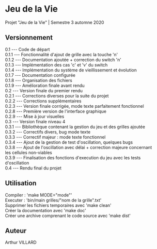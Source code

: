 # Jeu de la Vie

Projet "Jeu de la Vie" | Semestre 3 automne 2020

## Versionnement

0.1 	---	Code de départ  
0.1.1 	--- Fonctionnalité d'ajout de grille avec la touche 'n'  
0.1.2	---	Documentation ajoutée + correction du switch 'n'  
0.1.3	---	Implémentation des cas 'c' et 'v' du switch  
0.1.4	---	Implémentation du système de vieillissement et évolution  
0.1.7	---	Documentation configurée  
0.1.8	---	Organisation des fichiers  
0.1.9	---	Amélioration finale avant rendu  
0.2		---	Version finale du premier rendu  
0.2.1	--- Corrections diverses pour la suite du projet  
0.2.2	--- Corrections supplémentaires  
0.2.3	--- Version finale corrigée, mode texte parfaitement fonctionnel  
0.2.8	--- Première version de l'interface graphique  
0.2.9	--- Mise à jour visuelles  
0.3 	--- Version finale niveau 4  
0.3.1	--- Bibliothèque contenant la gestion du jeu et des grilles ajoutée  
0.3.2	--- Correctifs divers, bug mode texte  
0.3.3	--- Correctif majeur : mode texte fonctionnel  
0.3.4	--- Ajout de la gestion de test d'oscillation, quelques bugs  
0.3.8	--- Ajout de l'oscillation avec délai + correction majeure concernant les cellules non-viables  
0.3.9	--- Finalisation des fonctions d'execution du jeu avec les tests d'oscillation  
0.4		--- Rendu final du projet

## Utilisation

Compiler : 'make MODE="mode"'  
Executer : 'bin/main grilles/"nom de la grille".txt'  
Supprimer les fichiers temporaires avec 'make clean'  
Créer la documentation avec 'make doc'  
Créer une archive comprenant le code source avec 'make dist'  

## Auteur

Arthur VILLARD